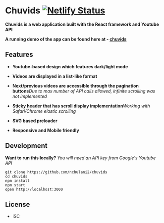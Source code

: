 # Chuvids [![Netlify Status](https://api.netlify.com/api/v1/badges/2028a0e8-010b-44a8-96c0-babf309532c1/deploy-status)](https://app.netlify.com/sites/haisky/deploys)

**Chuvids is a web application built with the React framework and Youtube API**

**A running demo of the app can be found here at - [chuvids](https://chuvids.netlify.com/)**

## Features

- **Youtube-based design which features dark/light mode**

- **Videos are displayed in a list-like format**

- **Next/previous videos are accessible through the pagination buttons**_Due to max number of API calls allowed, infinite scrolling was not implemented_

- **Sticky header that has scroll display implementation**_Working with Safari/Chrome elastic scrolling_

- **SVG based preloader**

- **Responsive and Mobile friendly**

## Development

**Want to run this locally?**
_You will need an API key from Google's Youtube API_

```
git clone https://github.com/nchulani2/chuvids
cd chuvids
npm install
npm start
open http://localhost:3000
```

## License

- ISC
